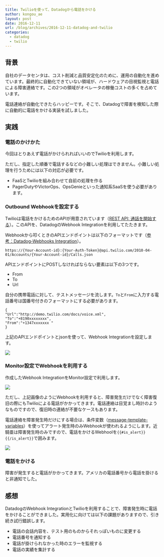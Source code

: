 ```yaml
---
title: Twilioを使って、Datadogから電話をかける
author: kongou_ae
layout: post
date: 2016-12-11
url: /blog/archives/2016-12-11-datadog-and-twilio
categories:
  - datadog
  - twilio
---
```


## 背景

自社のデータセンタは、コスト削減と品質安定化のために、運用の自動化を進めています。最終的に自動化できていない領域が、ハードウェアの目視監視と電話による障害連絡です。この2つの領域がオペレータの稼働コストの多くを占めています。

電話連絡が自動化できたらハッピーです。そこで、Datadogで障害を検知した際に自動的に電話をかける実装を試しました。

## 実践

### 電話のかけかた

今回はとりあえず電話がかけられればいいのでTwilioを利用します。

ただし、指定した順番で電話するなどの小難しい処理はできません。小難しい処理を行うためには以下の対応が必要です。

- FaaSとTwilioを組み合わせて自前の処理を作る
- PagerDutyやVictorOps、OpsGenieといった通知系SaaSを使う必要があります。

### Outbound Webhookを設定する

Twilioは電話をかけるためのAPIが用意されています（[REST API: 通話を開始する](https://jp.twilio.com/docs/api/rest/making-calls)）。このAPIを、DatadogのWebhook Integrationを利用してたたきます。

Webhookから叩くときのAPIエンドポイントは以下のフォーマットです（[参考：Datadog-Webhooks Integration](http://docs.datadoghq.com/ja/integrations/webhooks/)）。

```
https://{Your-Account-id}:{Your-Auth-Token}@api.twilio.com/2010-04-01/Accounts/{Your-Account-id}/Calls.json
```

APIエンドポイントにPOSTしなければならない要素は以下の3つです。

 - From
 - To
 - Url

自分の携帯電話に対して、テストメッセージを流します。`To`と`From`に入力する電話番号は国番号付きのフォーマットにする必要があります。

 ```
 {
"Url":"http://demo.twilio.com/docs/voice.xml",
"To":"+8190xxxxxxxx",
"From":"+1347xxxxxxx "
}
 ```

 上記のAPIエンドポイントとjsonを使って、Webhook Integrationを設定します。

 ![](https://aimless.jp/blog/images/2016-12-11-001.png)

### Monitor設定でWebhookを利用する

作成したWebhook IntegrationをMonitor設定で利用します。

![](https://aimless.jp/blog/images/2016-12-11-003.png)

ただし、上記画像のようにWebhookを利用すると、障害発生だけでなく障害復旧の際にもTwilioによる電話がかかってきます。電話連絡は目覚まし時計のようなものですので、復旧時の連絡が不要なケースもあります。

電話連絡を障害発生時だけにする場合は、条件変数（[message-template-variables](http://docs.datadoghq.com/monitoring/#message-template-variables)）を使ってアラート発生時のみWebhookが使われるようにします。近騎亜は障害発生時のみですので、電話をかけるWebhoolを`{{#is_alert}}{{/is_alert}}`で囲みます。

![](https://aimless.jp/blog/images/2016-12-11-004.png)

### 電話をかける

障害が発生すると電話がかかってきます。アメリカの電話番号から電話を掛けると非通知でした。

## 感想

DatadogのWebhook IntegrationとTwilioを利用することで、障害発生時に電話をかけることができました。実用化に向けては以下の課題がありますので、引き続き試行錯誤します。

 - 電話の会話内容を、テスト用のものからそれっぽいものに変更する
 - 電話番号を通知する
 - 電話が掛けられなかった時のエラーを監視する
 - 電話の実績を集計する
